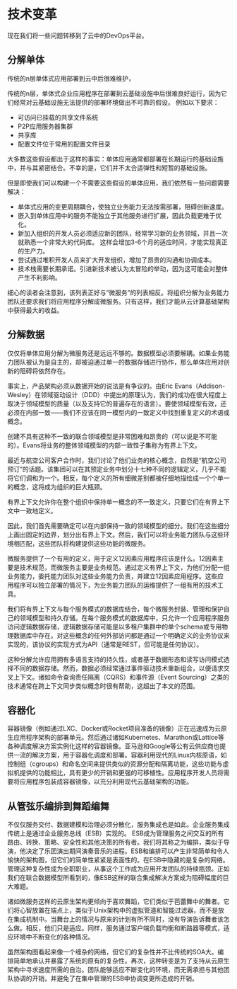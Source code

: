 # 技术变革

现在我们将一些问题转移到了云中的DevOps平台。

## 分解单体

传统的n层单体式应用部署到云中后很难维护，

传统的n层，单体式企业应用程序在部署到云基础设施中后很难良好运行，因为它们经常对云基础设施无法提供的部署环境做出不可靠的假设。 例如以下要求：

- 可访问已挂载的共享文件系统
- P2P应用服务器集群
- 共享库
- 配置文件位于常用的配置文件目录

大多数这些假设都出于这样的事实：单体应用通常都部署在长期运行的基础设施中，并与其紧密结合。不幸的是，它们并不太合适弹性和短暂的基础设施。

但是即使我们可以构建一个不需要这些假设的单体应用，我们依然有一些问题需要解决：

-   单体式应用的变更周期耦合，使独立业务能力无法按需部署，阻碍创新速度。
-   嵌入到单体应用中的服务不能独立于其他服务进行扩展，因此负载更难于优化。
-   新加入组织的开发人员必须适应新的团队，经常学习新的业务领域，并且一次就熟悉一个非常大的代码库。 这样会增加3-6个月的适应时间，才能实现真正的生产力。
-   尝试通过堆积开发人员来扩大开发组织，增加了昂贵的沟通和协调成本。
-   技术栈需要长期承诺。引进新技术被认为太冒险的举动，因为这可能会对整体产生不利影响。

细心的读者会注意到，该列表正好与“微服务”的列表相反。将组织分解为业务能力团队还要求我们将应用程序分解成微服务。只有这样，我们才能从云计算基础架构中获得最大的收益。

## 分解数据

仅仅将单体应用分解为微服务还是远远不够的。数据模型必须要解耦。如果业务能力团队被认为是自主的，却被迫通过单一的数据存储进行协作，那么单体应用对创新的阻碍将依然存在。

事实上，产品架构必须从数据开始的说法是有争议的。由Eric Evans（Addison-Wesley）在领域驱动设计（DDD）中提出的原理认为，我们的成功在很大程度上取决于领域模型的质量（以及支持它的普遍存在的语言）。要使领域模型有效，还必须在内部一致——我们不应该在同一模型内的一致定义中找到重复定义的术语或概念。

创建不具有这种不一致的联合领域模型是非常困难和昂贵的（可以说是不可能的）。Evans将业务的整体领域模型的内部一致性子集称为有界上下文。

最近与航空公司客户合作时，我们讨论了他们业务的核心概念，自然是“航空公司预订”的话题。该集团可以在其预定业务中划分十七种不同的逻辑定义，几乎不能将它们调和为一个。相反，每个定义的所有细微差别都被仔细地描绘成一个个单一的概念，这将成为组织的巨大瓶颈。

有界上下文允许你在整个组织中保持单一概念的不一致定义，只要它们在有界上下文中一致地定义。

因此，我们首先需要确定可以在内部保持一致的领域模型的细分。我们在这些细分上画出固定的边界，划分出有界上下文。然后，我们可以将业务能力团队与这些环境相匹配，这些团队将构建提供这些功能的微服务。

微服务提供了一个有用的定义，用于定义12因素应用程序应该是什么。12因素主要是技术规范，而微服务主要是业务规范。通过定义有界上下文，为他们分配一组业务能力，委托能力团队对这些业务能力负责，并建立12因素应用程序。这些应用程序可以独立部署的情况下，为业务能力团队的运维提供了一组有用的技术工具。

我们将有界上下文与每个服务模式的数据库结合，每个微服务封装、管理和保护自己的领域模型和持久存储。在每个服务模式的数据库中，只允许一个应用程序服务访问逻辑数据存储，逻辑数据存储可能是以多租户集群中的单个schema或专用物理数据库中存在。对这些概念的任何外部访问都是通过一个明确定义的业务协议来实现的，该协议的实现方式为API（通常是REST，但可能是任何协议）。

这种分解允许应用拥有多语言支持的持久性，或者基于数据形态和读写访问模式选择不同的数据存储。然而，数据必须经常通过事件驱动技术重新组合，以便请求交叉上下文。诸如命令查询责任隔离（CQRS）和事件源（Event Sourcing）之类的技术通常在跨上下文同步类似概念时很有帮助，这超出了本文的范围。

## 容器化

容器镜像（例如通过LXC、Docker或Rocket项目准备的镜像）正在迅速成为云原生应用程序架构的部署单元。然后通过诸如Kubernetes、Marathon或Lattice等各种调度解决方案实例化这样的容器镜像。亚马逊和Google等公有云供应商也提供一流的解决方案，用于容器化调度和部署。容器利用现代的Linux内核原语，如控制组（cgroups）和命名空间来提供类似的资源分配和隔离功能，这些功能与虚拟机提供的功能相比，具有更少的开销和更强的可移植性。应用程序开发人员将需要将应用程序包装成容器镜像，以充分利用现代云基础架构的功能。

## 从管弦乐编排到舞蹈编舞

不仅仅服务交付、数据建模和治理必须分散化，服务集成也是如此。企业服务集成传统上是通过企业服务总线（ESB）实现的。 ESB成为管理服务之间交互的所有路由、转换、策略、安全性和其他决策的所有者。我们将其称之为编排，类似于导演，他决定了乐团演出期间演奏音乐的进程。ESB和编排可以产生非常简单和令人愉快的架构图，但它们的简单性紧紧是表面性的。在ESB中隐藏的是复杂的网络。管理这种复杂性成为全职职业，从事这个工作成为应用开发团队的持续瓶颈。正如我们在联合数据模型所看到的，像ESB这样的联合集成解决方案成为阻碍幅度的巨大难题。

诸如微服务这样的云原生架构更倾向于喜欢舞蹈，它们类似于芭蕾舞中的舞者。它们将心智放置在端点上，类似于Unix架构中的虚拟管道和智能过滤器，而不是放在集成机制中。当舞台上的情况与原来的计划有所不同时，没有导演告诉舞者该怎么做。相反，他们只是适应。同样，服务通过客户端负载均衡和断路器等模式，适应环境中不断变化的各种情况。

虽然架构图看起来像一个缠杂的网络，但它们的复杂性并不比传统的SOA大。编排简单地承认并暴露了系统的原有的复杂性。再次，这种转变是为了支持从云原生架构中寻求速度所需的自治。团队能够适应不断变化的环境，而无需承担与其他团队协调的开销，并避免了在集中管理的ESB中协调变更所造成的开销。